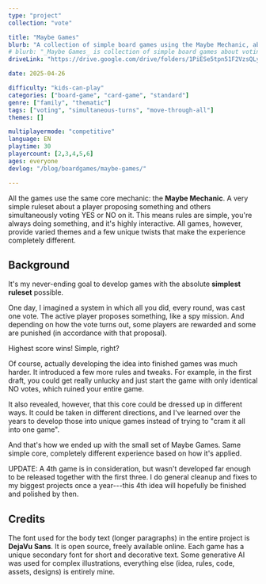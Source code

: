 ```yaml
---
type: "project"
collection: "vote"

title: "Maybe Games"
blurb: "A collection of simple board games using the Maybe Mechanic, about voting for or against your friend's proposals at the most strategic times."
# blurb: "_Maybe Games_ is collection of simple board games about voting YES or NO all the time to collect the highest score for yourself."
driveLink: "https://drive.google.com/drive/folders/1PiESe5tpn51F2VzsQLyzUKud6AgdPmVJ"

date: 2025-04-26

difficulty: "kids-can-play"
categories: ["board-game", "card-game", "standard"]
genre: ["family", "thematic"]
tags: ["voting", "simultaneous-turns", "move-through-all"]
themes: []

multiplayermode: "competitive"
language: EN
playtime: 30
playercount: [2,3,4,5,6]
ages: everyone
devlog: "/blog/boardgames/maybe-games/"

---
```


All the games use the same core mechanic: the **Maybe Mechanic**. A very simple ruleset about a player proposing something and others simultaneously voting YES or NO on it. This means rules are simple, you're always doing something, and it's highly interactive. All games, however, provide varied themes and a few unique twists that make the experience completely different.

## Background

It's my never-ending goal to develop games with the absolute **simplest ruleset** possible. 

One day, I imagined a system in which all you did, every round, was cast one vote. The active player proposes something, like a spy mission. And depending on how the vote turns out, some players are rewarded and some are punished (in accordance with that proposal). 

Highest score wins! Simple, right?

Of course, actually developing the idea into finished games was much harder. It introduced a few more rules and tweaks. For example, in the first draft, you could get really unlucky and just start the game with only identical NO votes, which ruined your entire game.

It also revealed, however, that this core could be dressed up in different ways. It could be taken in different directions, and I've learned over the years to develop those into unique games instead of trying to "cram it all into one game". 

And that's how we ended up with the small set of Maybe Games. Same simple core, completely different experience based on how it's applied.

UPDATE: A 4th game is in consideration, but wasn't developed far enough to be released together with the first three. I do general cleanup and fixes to my biggest projects once a year---this 4th idea will hopefully be finished and polished by then.

<!--- @TODO: remove this text when the 4th game actually launches, of course --->

## Credits

The font used for the body text (longer paragraphs) in the entire project is **DejaVu Sans**. It is open source, freely available online. Each game has a unique secondary font for short and decorative text. Some generative AI was used for complex illustrations, everything else (idea, rules, code, assets, designs) is entirely mine.

